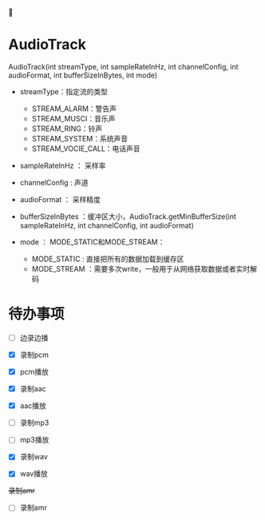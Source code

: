 :rooster:

# AudioTrack

AudioTrack(int streamType, int sampleRateInHz, int channelConfig, int audioFormat, int bufferSizeInBytes, int mode)

- streamType：指定流的类型 

    - STREAM_ALARM：警告声 
    - STREAM_MUSCI：音乐声 
    - STREAM_RING：铃声 
    - STREAM_SYSTEM：系统声音 
    - STREAM_VOCIE_CALL：电话声音 

- sampleRateInHz ： 采样率

- channelConfig : 声道

- audioFormat ： 采样精度

- bufferSizeInBytes ：缓冲区大小，AudioTrack.getMinBufferSize(int sampleRateInHz, int channelConfig, int audioFormat)

- mode ： MODE_STATIC和MODE_STREAM： 

    - MODE_STATIC : 直接把所有的数据加载到缓存区
    - MODE_STREAM ：需要多次write，一般用于从网络获取数据或者实时解码
   
# 待办事项
   
- [ ] 边录边播
   
- [x] 录制pcm
- [x] pcm播放

- [x] 录制aac
- [x] aac播放

- [ ] 录制mp3
- [ ] mp3播放

- [x] 录制wav
- [x] wav播放

 ~~录制amr~~
 
- [ ] 录制amr